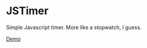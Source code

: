 # JSTimer
Simple Javascript timer. More like a stopwatch, I guess.

[Demo](http://fanbata.github.io/timer/timer.html)
